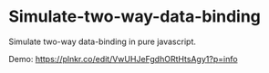 # Simulate-two-way-data-binding
Simulate two-way data-binding in pure javascript.

Demo: https://plnkr.co/edit/VwUHJeFgdhORtHtsAgy1?p=info

